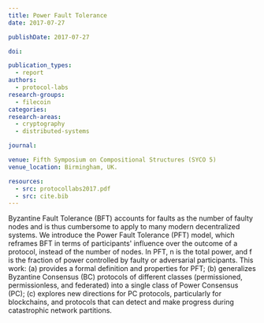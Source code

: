 ```yaml
---
title: Power Fault Tolerance
date: 2017-07-27

publishDate: 2017-07-27

doi:

publication_types:
  - report
authors:
  - protocol-labs
research-groups:
  - filecoin
categories:
research-areas:
  - cryptography
  - distributed-systems

journal:

venue: Fifth Symposium on Compositional Structures (SYCO 5)
venue_location: Birmingham, UK.

resources:
  - src: protocollabs2017.pdf
  - src: cite.bib
---
```

Byzantine Fault Tolerance (BFT) accounts for faults as the number of faulty nodes and is thus cumbersome to apply to many modern decentralized systems. We introduce the Power Fault Tolerance (PFT) model, which reframes BFT in terms of participants' influence over the outcome of a protocol, instead of the number of nodes. In PFT, n is the total power, and f is the fraction of power controlled by faulty or adversarial participants. This work: (a) provides a formal definition and properties for PFT; (b) generalizes Byzantine Consensus (BC) protocols of different classes (permissioned, permissionless, and federated) into a single class of Power Consensus (PC); (c) explores new directions for PC protocols, particularly for blockchains, and protocols that can detect and make progress during catastrophic network partitions.
